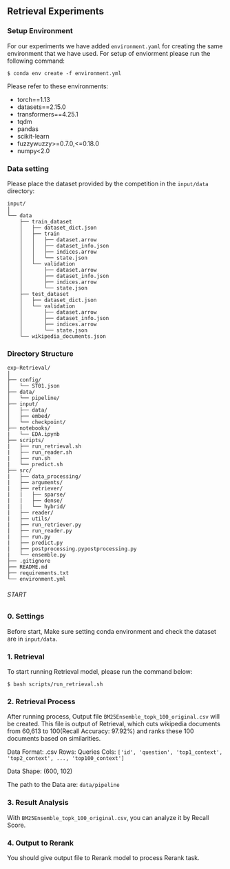## Retrieval Experiments


### Setup Environment
For our experiments we have added `environment.yaml` for creating the same environment that we have used. For setup of enviorment please run the following command:

```console
$ conda env create -f environment.yml
```

Please refer to these environments:
- torch==1.13
- datasets==2.15.0
- transformers==4.25.1
- tqdm
- pandas
- scikit-learn
- fuzzywuzzy>=0.7.0,<=0.18.0
- numpy<2.0


### Data setting

Please place the dataset provided by the competition in the `input/data` directory:

```
input/
│
└── data
    ├── train_dataset
    │   ├── dataset_dict.json
    │   ├── train
    │   │   ├── dataset.arrow
    │   │   ├── dataset_info.json
    │   │   ├── indices.arrow
    │   │   └── state.json
    │   └── validation
    │       ├── dataset.arrow
    │       ├── dataset_info.json
    │       ├── indices.arrow
    │       └── state.json
    ├── test_dataset
    │   ├── dataset_dict.json
    │   └── validation
    │       ├── dataset.arrow
    │       ├── dataset_info.json
    │       ├── indices.arrow
    │       └── state.json
    └── wikipedia_documents.json
```


### Directory Structure

```
exp-Retrieval/
│
├── config/
│   └── ST01.json
├── data/
│   └── pipeline/
├── input/
│   ├── data/
│   ├── embed/
│   └── checkpoint/
├── notebooks/
|   └── EDA.ipynb
├── scripts/
|   ├── run_retrieval.sh
|   ├── run_reader.sh
|   ├── run.sh
|   └── predict.sh
├── src/
|   ├── data_processing/
|   ├── arguments/
|   ├── retriever/
|   |   ├── sparse/
|   |   ├── dense/
|   |   └── hybrid/
|   ├── reader/
|   ├── utils/
|   ├── run_retriever.py
|   ├── run_reader.py
|   ├── run.py
|   ├── predict.py
|   ├── postprocessing.pypostprocessing.py
|   └── ensemble.py
├── .gitignore
├── README.md
├── requirements.txt
└── environment.yml
```



###### START ######

### 0. Settings
Before start, Make sure setting conda environment and check the dataset are in `input/data`.


### 1. Retrieval
To start running Retrieval model, please run the command below:

```console
$ bash scripts/run_retrieval.sh
```


### 2. Retrieval Process
After running process, Output file `BM25Ensemble_topk_100_original.csv` will be created. This file is output of Retrieval, which cuts wikipedia documents from 60,613 to 100(Recall Accuracy: 97.92%) and ranks these 100 documents based on similarities.

Data Format: .csv
    Rows: Queries
    Cols: `['id', 'question', 'top1_context', 'top2_context', ..., 'top100_context']`

Data Shape: (600, 102)

The path to the Data are: `data/pipeline`


### 3. Result Analysis
With `BM25Ensemble_topk_100_original.csv`, you can analyze it by Recall Score.


### 4. Output to Rerank
You should give output file to Rerank model to process Rerank task.

